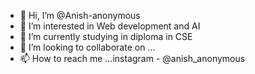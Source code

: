 - 👋 Hi, I’m @Anish-anonymous
- 👀 I’m interested in Web development and AI
- 🌱 I’m currently studying in diploma in CSE
- 💞️ I’m looking to collaborate on ...
- 📫 How to reach me ...instagram - @anish_anonymous

<!---
Anish-anonymous/Anish-anonymous is a ✨ special ✨ repository because its `README.md` (this file) appears on your GitHub profile.
You can click the Preview link to take a look at your changes.
--->
